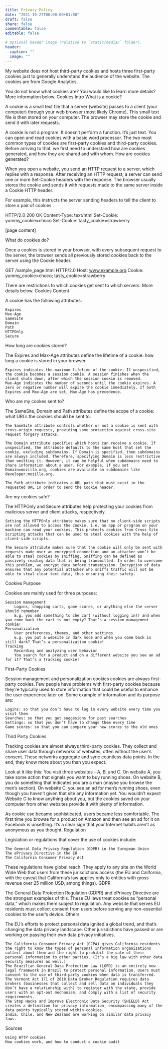 ```yaml
---
title: Privacy Policy
date: "2021-10-27T00:00:00+01:00"
draft: false
share: false
commentable: false
editable: false

# Optional header image (relative to `static/media/` folder).
header:
  caption: ""
  image: ""
---
```




My website does not host third-party cookies and hosts three first-party cookies just to generally understand the audience of the website. The cookies are from Google Analytics.

You do not know what cookies are? You would like to learn more details? More information below.
Cookies Intro
What is a cookie?

A cookie is a small text file that a server (website) passes to a client (your computer) through your web browser (most likely Chrome). This small text file is then stored on your computer. The browser may store the cookie and send it with later requests.

A cookie is not a program. It doesn’t perform a function. It’s just text. You can open and read cookies with a basic word processor. The two most common types of cookies are first-party cookies and third-party cookies. Before arriving to that, we first need to understand how are cookies generated, and how they are shared and with whom.
How are cookies generated?

When you open a website, you send an HTTP request to a server, which replies with a response. After receiving an HTTP request, a server can send one or more Set-Cookie headers with the response. The browser usually stores the cookie and sends it with requests made to the same server inside a Cookie HTTP header.

For example, this instructs the server sending headers to tell the client to store a pair of cookies

HTTP/2.0 200 OK
Content-Type: text/html
Set-Cookie: yummy_cookie=choco
Set-Cookie: tasty_cookie=strawberry

[page content]

What do cookies do?

Once a cookies is stored in your browser, with every subsequent request to the server, the browser sends all previously stored cookies back to the server using the Cookie header.

GET /sample_page.html HTTP/2.0
Host: www.example.org
Cookie: yummy_cookie=choco; tasty_cookie=strawberry

There are restrictions to which cookies get sent to which servers. More details below.
Cookies Content

A cookie has the following attributes:

    Expires
    Max-Age
    SameSite
    Domain
    Path
    HTTPOnly
    Secure

How long are cookies stored?

The Expires and Max-Age attributes define the lifetime of a cookie: how long a cookie is stored in your browser.

    Expires indicates the maximum lifetime of the cookie. If unspecified, the cookie becomes a session cookie. A session finishes when the client shuts down, after which the session cookie is removed.
    Max-Age indicates the number of seconds until the cookie expires. A zero or negative number will expire the cookie immediately. If both Expires and Max-Age are set, Max-Age has precedence.

Who are my cookes sent to?

The SameSite, Domain and Path attributes define the scope of a cookie: what URLs the cookies should be sent to.

    The SameSite attribute controls whether or not a cookie is sent with cross-origin requests, providing some protection against cross-site request forgery attacks.

    The Domain attribute specifies which hosts can receive a cookie. If unspecified, the attribute defaults to the same host that set the cookie, excluding subdomains. If Domain is specified, then subdomains are always included. Therefore, specifying Domain is less restrictive than omitting it. However, it can be helpful when subdomains need to share information about a user. For example, if you set Domain=mozilla.org, cookies are available on subdomains like developer.mozilla.org.

    The Path attribute indicates a URL path that must exist in the requested URL in order to send the Cookie header.

Are my cookies safe?

The HTTPOnly and Secure attributes help protecting your cookies from malicious server and client attacks, respectively.

    Setting the HTTPOnly attribute makes sure that no client-side scripts are not allowed to access the cookie, i.e. no app or program on your machine can read your cookies. This protects cookies from Cross Site Scripting attacks that can be used to steal cookies with the help of client-side scripts.

    The Secure attribute makes sure that the cookie will only be sent with requests made over an encrypted connection and an attacker won’t be able to steal cookies by sniffing. Sniffing can be defined as passively reading data that is being transmitted. In order to overcome this problem, we encrypt data before transmission. Encryption of data ensures that any potential attacker who sniffs traffic will not be able to steal clear text data, thus ensuring their safety.

Cookies Purpose

Cookies are mainly used for three purposes:

    Session management
        Logins, shopping carts, game scores, or anything else the server should remember
        E.g. you add something to che cart (without logging in!) and when you come back the cart is not empty? That’s a session management cookie!
    Personalization
        User preferences, themes, and other settings
        E.g. you put a website in dark mode and when you come back is still dark? That’s a personalization cookie!
    Tracking
        Recording and analyzing user behavior
        You search for a product and on a different website you see an ad for it? That’s a tracking cookie!

First-Party Cookies

Session management and personalization cookies cookies are always first-party cookies. Few people have problems with first-party cookies because they’re typically used to store information that could be useful to enhance the user experience later on. Some example of information and its purpose are:

    Logins: so that you don’t have to log in every website every time you visit them
    Searches: so that you get suggesions for past searches
    Settings: so that you don’t have to change them every time
    Game scores: so that you can compare your new scores to the old ones

Third Party Cookies

Tracking cookies are almost always third-party cookies. They collect and share user data through networks of websites, often without the user’s consent. These networks aggregate and sync countless data points. In the end, they know more about you than you expect.

Look at it like this: You visit three websites - A, B, and C. On website A, you take some action that signals you want to buy running shoes. On website B, you do something that indicates you are a man (maybe you browse the men’s section). On website C, you see an ad for men’s running shoes, even though you haven’t given that site any information yet. You wouldn’t expect Website C to know anything about you, but the cookies saved on your computer from other websites provide it with plenty of information.

As cookie use became sophisticated, users became less comfortable. The first time you browse for a product on Amazon and then see an ad for it on Facebook is unsettling. It’s a clear sign that your Internet habits aren’t as anonymous as you thought.
Regulation

Legislation or regulations that cover the use of cookies include:

    The General Data Privacy Regulation (GDPR) in the European Union
    The ePrivacy Directive in the EU
    The California Consumer Privacy Act

These regulations have global reach. They apply to any site on the World Wide Web that users from these jurisdictions access (the EU and California, with the caveat that California’s law applies only to entities with gross revenue over 25 million USD, among things).
GDPR

The General Data Protection Regulation (GDPR) and ePrivacy Directive are the strongest examples of this. These EU laws treat cookies as “personal data,” which makes them subject to regulation. Any website that serves EU residents must collect consent from users before serving any non-essential cookies to the user’s device.
Others

The EU’s efforts to protect personal data ignited a global trend, and that’s changing the data privacy landscape. Other jurisdictions have passed or are working on passing their own data privacy initiatives.

    The California Consumer Privacy Act (CCPA) gives California residents the right to know the types of personal information organizations collect about them and the right to prohibit the sale of their personal information to other parties. (It’s a big law with other data security measures as well.)
    The Brazilian General Data Protection Law (LGPD) is an entirely new legal framework in Brazil to protect personal information. Users must consent to the use of third-party cookies when data is transferred.
    The Vermont Act 171 of 2018 Data Broker Regulation requires data brokers (businesses that collect and sell data on individuals they don’t have a relationship with) to register with the state, provide users with an opt-out mechanism, and comply with a list of security requirements.
    The Stop Hacks and Improve Electronic Data Security (SHIELD) Act creates a definition for privacy information, encompassing many of the data points typically stored within cookies.
    India, Chile, and New Zealand are working on similar data privacy laws.

Sources

    Using HTTP cookies
    How cookies work, and how to conduct a cookie audit


<script type="text/javascript">
var cpm = {};
(function(h,u,b){
var d=h.getElementsByTagName("script")[0],e=h.createElement("script");
e.async=true;e.src='https://cookiehub.net/c2/f4678606.js';
e.onload=function(){u.cookiehub.load(b);}
d.parentNode.insertBefore(e,d);
})(document,window,cpm);
</script>